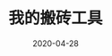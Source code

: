 ---
title: 我的搬砖工具
date: 2020-04-28
updated:
slug:
categories: 技术
tag:
  - Linux
  - 搬砖
  - 工具
copyright: true
comment: true
---